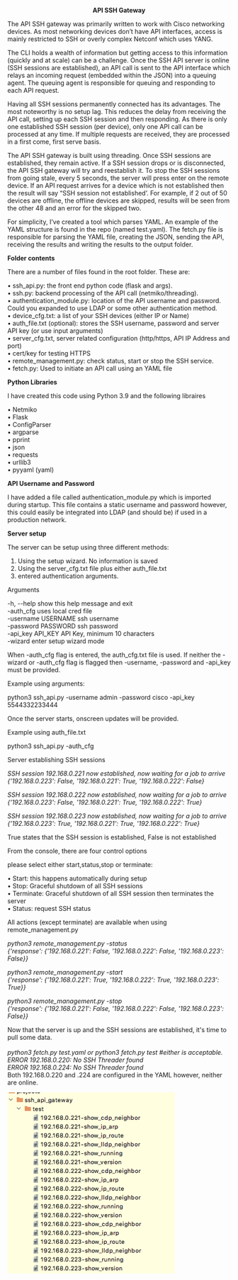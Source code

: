 <strong><center> API SSH Gateway</center> </strong>

The API SSH gateway was primarily written to work with Cisco networking devices. As most networking devices don’t have API interfaces, access is mainly restricted to SSH or overly complex Netconf which uses YANG. 

The CLI holds a wealth of information but getting access to this information (quickly and at scale) can be a challenge. Once the SSH API server is online (SSH sessions are established), an API call is sent to the API interface which relays an incoming request (embedded within the JSON) into a queuing agent. The queuing agent is responsible for queuing and responding to each API request. 

Having all SSH sessions permanently connected has its advantages. The most noteworthy is no setup lag. This reduces the delay from receiving the API call, setting up each SSH session and then responding. As there is only one established SSH session (per device), only one API call can be processed at any time. If multiple requests are received, they are processed in a first come, first serve basis.

The API SSH gateway is built using threading. Once SSH sessions are established, they remain active. If a SSH session drops or is disconnected, the API SSH gateway will try and reestablish it. To stop the SSH sessions from going stale, every 5 seconds, the server will press enter on the remote device. If an API request arrives for a device which is not established then the result will say “SSH session not established’. For example, if 2 out of 50 devices are offline, the offline devices are skipped, results will be seen from the other 48 and an error for the skipped two. 

For simplicity, I’ve created a tool which parses YAML. An example of the YAML structure is found in the repo (named test.yaml). The fetch.py file is responsible for parsing the YAML file, creating the JSON, sending the API, receiving the results and writing the results to the output folder. 

<b>Folder contents</b>

There are a number of files found in the root folder. These are:

•	ssh_api.py: the front end python code (flask and args).<br>
•	ssh.py:  backend processing of the API call (netmiko/threading).<br>
•	authentication_module.py: location of the API username and password. Could you expanded to use LDAP or some other authentication method.<br> 
•	device_cfg.txt: a list of your SSH devices (either IP or Name)<br>
•	auth_file.txt (optional): stores the SSH username, password and server API key (or use input arguments)<br>
•	server_cfg.txt, server related configuration (http/https, API IP Address and port)<br>
•	cert/key for testing HTTPS<br>
•	remote_management.py: check status, start or stop the SSH service. <br>
•	fetch.py: Used to initiate an API call using an YAML file<br>

<b>Python Libraries</b>

I have created this code using Python 3.9 and the following libraires

•	Netmiko<br>
•	Flask<br>
•	ConfigParser<br>
•	argparse<br>
•	pprint<br>
•	json<br>
•	requests<br>
•	urllib3<br>
•	pyyaml (yaml)<br>


<b>API Username and Password</b>

I have added a file called authentication_module.py which is imported during startup. This file contains a static username and password however, this could easily be integrated into LDAP (and should be) if used in a production network. 

<b>Server setup</b>

The server can be setup using three different methods:

1)	Using the setup wizard. No information is saved
2)	Using the server_cfg.txt file plus either auth_file.txt
3)	entered authentication arguments. 

Arguments

  -h, --help          		show this help message and exit<br>
  -auth_cfg           		uses local cred file<br>
  -username USERNAME  	ssh username<br>
  -password PASSWORD 	ssh password<br>
  -api_key API_KEY    	API Key, minimum 10 characters<br>
  -wizard             		enter setup wizard mode

When -auth_cfg flag is entered, the auth_cfg.txt file is used. If neither the -wizard or -auth_cfg flag is flagged then -username, -password and -api_key must be provided.

Example using arguments:

python3 ssh_api.py -username admin -password cisco -api_key 5544332233444

Once the server starts, onscreen updates will be provided. 

Example using auth_file.txt

python3 ssh_api.py -auth_cfg

Server establishing SSH sessions

<i>SSH session 192.168.0.221 now established, now waiting for a job to arrive
{'192.168.0.223': False, '192.168.0.221': True, '192.168.0.222': False}

SSH session 192.168.0.222 now established, now waiting for a job to arrive
{'192.168.0.223': False, '192.168.0.221': True, '192.168.0.222': True}

SSH session 192.168.0.223 now established, now waiting for a job to arrive
{'192.168.0.223': True, '192.168.0.221': True, '192.168.0.222': True}
</i><br>

True states that the SSH session is established, False is not established

From the console, there are four control options

please select either start,status,stop or terminate:

•	Start: this happens automatically during setup<br>
•	Stop: Graceful shutdown of all SSH sessions<br>
•	Terminate: Graceful shutdown of all SSH session then terminates the server<br>
•	Status: request SSH status<br>


All actions (except terminate) are available when using remote_management.py

<i>
python3 remote_management.py -status<br>
{'response': {'192.168.0.221': False,
              '192.168.0.222': False,
              '192.168.0.223': False}}


python3 remote_management.py -start<br>
{'response': {'192.168.0.221': True,
              '192.168.0.222': True,
              '192.168.0.223': True}}


python3 remote_management.py -stop<br>
{'response': {'192.168.0.221': False,
              '192.168.0.222': False,
              '192.168.0.223': False}}
</i><br>

Now that the server is up and the SSH sessions are established, it's time to pull some data. <br><br>
<i>
python3 fetch.py test.yaml or python3 fetch.py test #either is acceptable.<br>
ERROR 192.168.0.220: No SSH Threader found<br>
ERROR 192.168.0.224: No SSH Threader found<br>
</i>
Both 192.168.0.220 and .224 are configured in the YAML however, neither are online. 

<img src="results.png">



 


  










